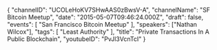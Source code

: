 {
    "channelID": "UCOLeHoKV7SHwAAS0zBwsV-A",
    "channelName": "SF Bitcoin Meetup",
    "date": "2015-05-07T09:46:24.000Z",
    "draft": false,
    "events": [
        "San Francisco Bitcoin Meetup"
    ],
    "speakers": ["Nathan Wilcox"],
    "tags": [
        "Least Authority"
    ],
    "title": "Private Transactions In A Public Blockchain",
    "youtubeID": "PvJl3VcnTcI"
}
